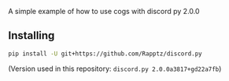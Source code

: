A simple example of how to use cogs with discord py 2.0.0

Installing
----------
``` sh
pip install -U git+https://github.com/Rapptz/discord.py
```
(Version used in this repository: `discord.py 2.0.0a3817+gd22a7fb`)
